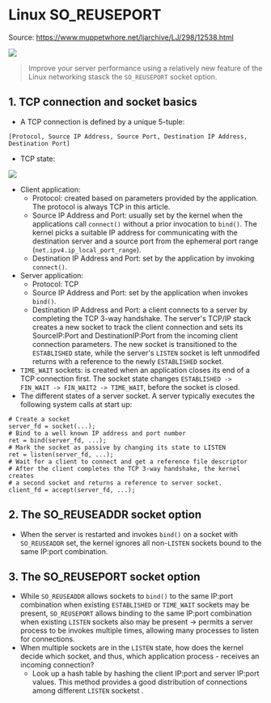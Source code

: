 # Linux SO_REUSEPORT

Source: <https://www.muppetwhore.net/ljarchive/LJ/298/12538.html>

![](https://www.muppetwhore.net/ljarchive/LJ/298/12538c.jpg)

> Improve your server performance using a relatively new feature of the Linux networking stasck the `SO_REUSEPORT` socket option.

## 1. TCP connection and socket basics

- A TCP connection is defined by a unique 5-tuple:

```
[Protocol, Source IP Address, Source Port, Destination IP Address, Destination Port]
```

- TCP state:

![](https://upload.wikimedia.org/wikipedia/en/5/57/Tcp_state_diagram.png?20080306050740)

- Client application:
  - Protocol: created based on parameters provided by the application. The protocol is always TCP in this article.
  - Source IP Address and Port: usually set by the kernel when the applications call `connect()` without a prior invocation to `bind()`. The kernel picks a suitable IP address for communicating with the destination server and a source port from the ephemeral port range (`net.ipv4.ip_local_port_range`).
  - Destination IP Address and Port: set by the application by invoking `connect()`.
- Server application:
  - Protocol: TCP
  - Source IP Address and Port: set by the application when invokes `bind()`.
  - Destination IP Address and Port: a client connects to a server by completing the TCP 3-way handshake. The server's TCP/IP stack creates a new socket to track the client connection and sets its SourceIP:Port and DestinationIP:Port from the incoming client connection parameters. The new socket is transitioned to the `ESTABLISHED` state, while the server's `LISTEN` socket is left unmodifed returns with a reference to the newly `ESTABLISHED` socket.
- `TIME_WAIT` sockets: is created when an application closes its end of a TCP connection first. The socket state changes `ESTABLISHED -> FIN_WAIT -> FIN_WAIT2 -> TIME_WAIT`, before the socket is closed.
- The different states of a server socket. A server typically executes the following system calls at start up:

```shell
# Create a socket
server_fd = socket(...);
# Bind to a well known IP address and port number
ret = bind(server_fd, ...);
# Mark the socket as passive by changing its state to LISTEN
ret = listen(server_fd, ...);
# Wait for a client to connect and get a reference file descriptor
# After the client completes the TCP 3-way handshake, the kernel creates
# a second socket and returns a reference to server socket.
client_fd = accept(server_fd, ...);
```

## 2. The SO_REUSEADDR socket option

- When the server is restarted and invokes `bind()` on a socket with `SO_REUSEADDR` set, the kernel ignores all non-`LISTEN` sockets bound to the same IP:port combination.

## 3. The SO_REUSEPORT socket option

- While `SO_REUSEADDR` allows sockets to `bind()` to the same IP:port combination when existing `ESTABLISHED` or `TIME_WAIT` sockets may be present, `SO_REUSEPORT` allows binding to the same IP:port combination when existing `LISTEN` sockets also may be present -> permits a server process to be invokes multiple times, allowing many processes to listen for connections.
- When multiple sockets are in the `LISTEN` state, how does the kernel decide which socket, and thus, which application process - receives an incoming connection?
  - Look up a hash table by hashing the client IP:port and server IP:port values. This method provides a good distribution of connections among different `LISTEN` socketst .
